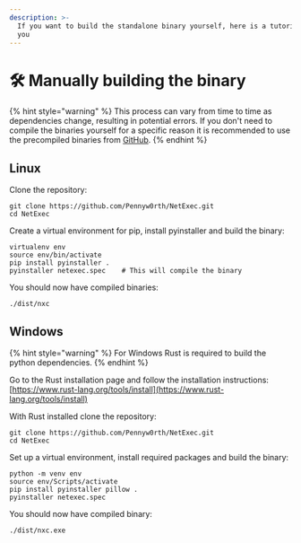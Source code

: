 ```yaml
---
description: >-
  If you want to build the standalone binary yourself, here is a tutorial for
  you
---
```


# 🛠️ Manually building the binary



{% hint style="warning" %}
This process can vary from time to time as dependencies change, resulting in potential errors. If you don't need to compile the binaries yourself for a specific reason it is recommended to use the precompiled binaries from [GitHub](https://github.com/Pennyw0rth/NetExec/releases).
{% endhint %}

## Linux

Clone the repository:

```
git clone https://github.com/Pennyw0rth/NetExec.git
cd NetExec
```

Create a virtual environment for pip, install pyinstaller and build the binary:

```
virtualenv env
source env/bin/activate
pip install pyinstaller .
pyinstaller netexec.spec    # This will compile the binary
```

You should now have compiled binaries:

```
./dist/nxc
```

## Windows

{% hint style="warning" %}
For Windows Rust is required to build the python dependencies.
{% endhint %}

Go to the Rust installation page and follow the installation instructions:\
[https://www.rust-lang.org/tools/install](https://www.rust-lang.org/tools/install)

With Rust installed clone the repository:

```
git clone https://github.com/Pennyw0rth/NetExec.git
cd NetExec
```

Set up a virtual environment, install required packages and build the binary:

```
python -m venv env
source env/Scripts/activate
pip install pyinstaller pillow .
pyinstaller netexec.spec
```

You should now have compiled binary:

```
./dist/nxc.exe
```
